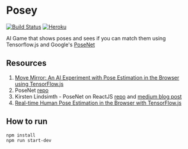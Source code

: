 # Posey

[![Build Status](https://secure.travis-ci.org/look4regev/posey.svg)](http://travis-ci.org/look4regev/posey.svg)
[![Heroku](https://img.shields.io/badge/heroku-deployed-blueviolet)](https://posey-game.herokuapp.com)

AI Game that shows poses and sees if you can match them using Tensorflow.js and Google's [PoseNet](https://experiments.withgoogle.com/experiments?tag=PoseNet)

## Resources

1.  [Move Mirror: An AI Experiment with Pose Estimation in the Browser using TensorFlow.js](https://medium.com/tensorflow/move-mirror-an-ai-experiment-with-pose-estimation-in-the-browser-using-tensorflow-js-2f7b769f9b23)
2.  PoseNet [repo](https://github.com/tensorflow/tfjs-models/tree/master/posenet)
3.  Kirsten Lindsimth - PoseNet on ReactJS [repo](https://github.com/kirstenlindsmith/PoseNet_React) and [medium blog post](https://medium.com/@kirstenlindsmith/translating-posenet-into-react-js-58f438c8605d)
4.  [Real-time Human Pose Estimation in the Browser with TensorFlow.js](https://medium.com/tensorflow/real-time-human-pose-estimation-in-the-browser-with-tensorflow-js-7dd0bc881cd5)

## How to run

```
npm install
npm run start-dev
```
